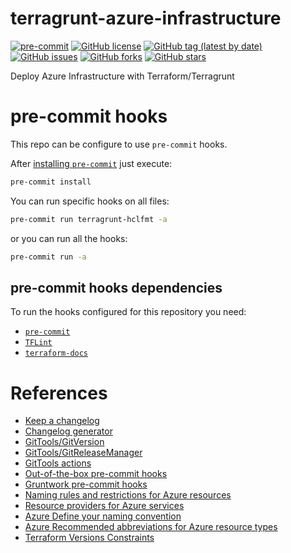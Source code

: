 # terragrunt-azure-infrastructure

[![pre-commit](https://img.shields.io/badge/pre--commit-enabled-brightgreen?logo=pre-commit&logoColor=white)](https://github.com/pre-commit/pre-commit)
[![GitHub license](https://img.shields.io/github/license/bcochofel/terragrunt-azure-infrastructure.svg)](https://github.com/bcochofel/terragrunt-azure-infrastructure/blob/master/LICENSE)
[![GitHub tag (latest by date)](https://img.shields.io/github/v/tag/bcochofel/terragrunt-azure-infrastructure)](https://github.com/bcochofel/terragrunt-azure-infrastructure/tags)
[![GitHub issues](https://img.shields.io/github/issues/bcochofel/terragrunt-azure-infrastructure.svg)](https://github.com/bcochofel/terragrunt-azure-infrastructure/issues/)
[![GitHub forks](https://img.shields.io/github/forks/bcochofel/terragrunt-azure-infrastructure.svg?style=social&label=Fork&maxAge=2592000)](https://github.com/bcochofel/terragrunt-azure-infrastructure/network/)
[![GitHub stars](https://img.shields.io/github/stars/bcochofel/terragrunt-azure-infrastructure.svg?style=social&label=Star&maxAge=2592000)](https://github.com/bcochofel/terragrunt-azure-infrastructure/stargazers/)

Deploy Azure Infrastructure with Terraform/Terragrunt

# pre-commit hooks

This repo can be configure to use `pre-commit` hooks.

After [installing `pre-commit`](https://pre-commit.com/#install) just execute:

```bash
pre-commit install
```

You can run specific hooks on all files:

```bash
pre-commit run terragrunt-hclfmt -a
```

or you can run all the hooks:

```bash
pre-commit run -a
```

## pre-commit hooks dependencies

To run the hooks configured for this repository you need:

* [`pre-commit`](https://pre-commit.com/#install)
* [`TFLint`](https://github.com/terraform-linters/tflint)
* [`terraform-docs`](https://github.com/terraform-docs/terraform-docs)

# References

* [Keep a changelog](https://keepachangelog.com/en/1.0.0/)
* [Changelog generator](https://github.com/git-chglog/git-chglog)
* [GitTools/GitVersion](https://github.com/GitTools/GitVersion)
* [GitTools/GitReleaseManager](https://github.com/GitTools/GitReleaseManager)
* [GitTools actions](https://github.com/GitTools/actions)
* [Out-of-the-box pre-commit hooks](https://github.com/pre-commit/pre-commit-hooks)
* [Gruntwork pre-commit hooks](https://github.com/gruntwork-io/pre-commit)
* [Naming rules and restrictions for Azure resources](https://docs.microsoft.com/en-us/azure/azure-resource-manager/management/resource-name-rules#microsoftnetwork)
* [Resource providers for Azure services](https://docs.microsoft.com/en-us/azure/azure-resource-manager/management/azure-services-resource-providers)
* [Azure Define your naming convention](https://docs.microsoft.com/en-us/azure/cloud-adoption-framework/ready/azure-best-practices/resource-naming)
* [Azure Recommended abbreviations for Azure resource types](https://docs.microsoft.com/en-us/azure/cloud-adoption-framework/ready/azure-best-practices/resource-abbreviations)
* [Terraform Versions Constraints](https://www.terraform.io/docs/configuration/version-constraints.html)
